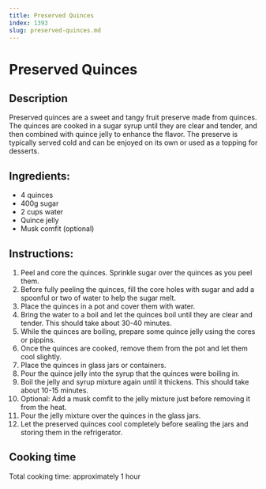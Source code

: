 ```yaml
---
title: Preserved Quinces
index: 1393
slug: preserved-quinces.md
---
```


# Preserved Quinces

## Description
Preserved quinces are a sweet and tangy fruit preserve made from quinces. The quinces are cooked in a sugar syrup until they are clear and tender, and then combined with quince jelly to enhance the flavor. The preserve is typically served cold and can be enjoyed on its own or used as a topping for desserts.

## Ingredients:
- 4 quinces
- 400g sugar
- 2 cups water
- Quince jelly
- Musk comfit (optional)

## Instructions:
1. Peel and core the quinces. Sprinkle sugar over the quinces as you peel them.
2. Before fully peeling the quinces, fill the core holes with sugar and add a spoonful or two of water to help the sugar melt.
3. Place the quinces in a pot and cover them with water. 
4. Bring the water to a boil and let the quinces boil until they are clear and tender. This should take about 30-40 minutes.
5. While the quinces are boiling, prepare some quince jelly using the cores or pippins.
6. Once the quinces are cooked, remove them from the pot and let them cool slightly.
7. Place the quinces in glass jars or containers.
8. Pour the quince jelly into the syrup that the quinces were boiling in.
9. Boil the jelly and syrup mixture again until it thickens. This should take about 10-15 minutes.
10. Optional: Add a musk comfit to the jelly mixture just before removing it from the heat.
11. Pour the jelly mixture over the quinces in the glass jars.
12. Let the preserved quinces cool completely before sealing the jars and storing them in the refrigerator.

## Cooking time
Total cooking time: approximately 1 hour